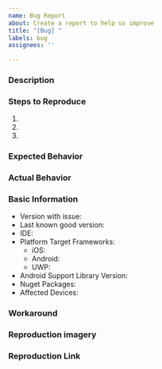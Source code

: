 ```yaml
---
name: Bug Report
about: Create a report to help us improve
title: "[Bug] "
labels: bug
assignees: ''

---
```


### Description

### Steps to Reproduce

1. 
2. 
3. 

### Expected Behavior

### Actual Behavior

### Basic Information

- Version with issue:
- Last known good version:
- IDE:
- Platform Target Frameworks: <!-- All that apply -->
  - iOS:  <!-- The version of the iOS SDK you are compiling against, e.g. 11.1 -->
  - Android: <!-- The version of the Android SDK you are compiling against, e.g. 7.1 --> 
  - UWP:  <!-- The version of the UWP SDK you are compiling against, e.g. 16299 --> 
- Android Support Library Version: <!-- if applicable -->
- Nuget Packages:
- Affected Devices:

### Workaround
<!-- If you've found a way around this issue, help other users out and share the workaround -->

### Reproduction imagery

<!-- If it is a visual issue, please include imagery (GIF/Screenshots) showing the problem -->

### Reproduction Link

<!-- Please upload or provide a link to a reproduction case -->

